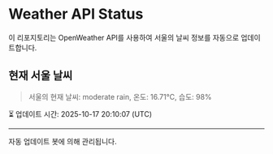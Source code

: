 
# Weather API Status

이 리포지토리는 OpenWeather API를 사용하여 서울의 날씨 정보를 자동으로 업데이트합니다.

## 현재 서울 날씨
> 서울의 현재 날씨: moderate rain, 온도: 16.71°C, 습도: 98%

⏳ 업데이트 시간: 2025-10-17 20:10:07 (UTC)

---
자동 업데이트 봇에 의해 관리됩니다.
